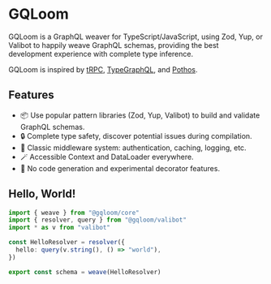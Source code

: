 # GQLoom

GQLoom is a GraphQL weaver for TypeScript/JavaScript, using Zod, Yup, or Valibot to happily weave GraphQL schemas, providing the best development experience with complete type inference.

GQLoom is inspired by [tRPC](https://trpc.io/), [TypeGraphQL](https://typegraphql.com/), and [Pothos](https://pothos-graphql.dev/).

## Features

- 📦 Use popular pattern libraries (Zod, Yup, Valibot) to build and validate GraphQL schemas.
- 🔒 Complete type safety, discover potential issues during compilation.
- 🧩 Classic middleware system: authentication, caching, logging, etc.
- 🪄 Accessible Context and DataLoader everywhere.
- 🔮 No code generation and experimental decorator features.

## Hello, World!

```ts
import { weave } from "@gqloom/core"
import { resolver, query } from "@gqloom/valibot"
import * as v from "valibot"

const HelloResolver = resolver({
  hello: query(v.string(), () => "world"),
})

export const schema = weave(HelloResolver)
```
